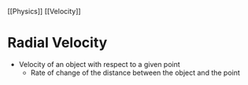 [[Physics]] [[Velocity]]

# Radial Velocity
- Velocity of an object with respect to a given point
	- Rate of change of the distance between the object and the point